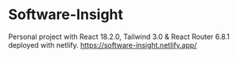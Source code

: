 # Software-Insight
Personal project with React 18.2.0, Tailwind 3.0 &amp; React Router 6.8.1 deployed with netlify.
https://software-insight.netlify.app/
